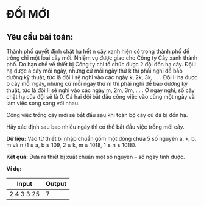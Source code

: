 # **ĐỔI MỚI**
## **Yêu cầu bài toán:**
Thành phố quyết định chặt hạ hết n cây xanh hiện có trong thành phố để trồng chỉ một loại cây mới. Nhiệm vụ được giao cho Công ty Cây xanh thành phố. Do hạn chế về thiết bị Công ty chỉ tổ chức được 2 đội đốn hạ cây. Đội I hạ được a cây mỗi ngày, nhưng cứ mối ngày thứ k thì phải nghỉ để bảo dưỡng kỹ thuật, tức là đội I sẽ nghỉ vào các ngày k, 2k, 3k, . . . Đội II hạ được b cây mỗi ngày, nhưng cứ mỗi ngày thứ m thì phải nghỉ để bảo dưỡng kỹ thuật, tức là đội II sẽ nghỉ vào các ngày m, 2m, 3m, . . . Ở ngày nghỉ, số cây chặt hạ của đội sẽ là 0. Cả hai đội bắt đầu công việc vào cùng một ngày và làm việc song song với nhau.

Công việc trồng cây mới sẽ bắt đầu sau khi toàn bộ cây cũ đã bị đốn hạ.

Hãy xác định sau bao nhiêu ngày thì có thể bắt đầu việc trồng mới cây.

**Dữ liệu:** Vào từ thiết bị nhập chuẩn gồm một dòng chứa 5 số nguyên a, k, b, m và n (1 ≤ a, b ≤ 109, 2 ≤ k, m ≤ 1018, 1 ≤ n ≤ 1018).

**Kết quả:** Đưa ra thiết bị xuất chuẩn một số nguyên – số ngày tính được.

**Ví dụ:**

| Input| Output |
|---------|------|
| 2 4 3 3 25 | 7 |
